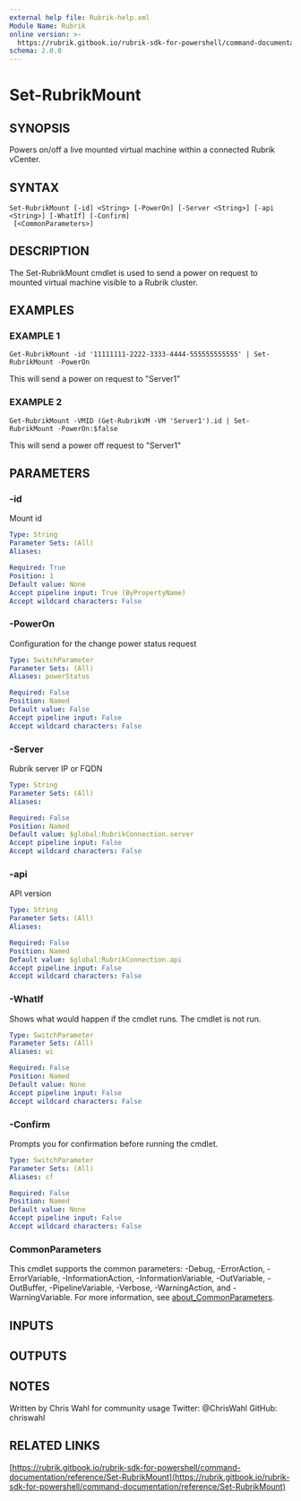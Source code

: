```yaml
---
external help file: Rubrik-help.xml
Module Name: Rubrik
online version: >-
  https://rubrik.gitbook.io/rubrik-sdk-for-powershell/command-documentation/reference/Set-RubrikMount
schema: 2.0.0
---
```


# Set-RubrikMount

## SYNOPSIS

Powers on/off a live mounted virtual machine within a connected Rubrik vCenter.

## SYNTAX

```text
Set-RubrikMount [-id] <String> [-PowerOn] [-Server <String>] [-api <String>] [-WhatIf] [-Confirm]
 [<CommonParameters>]
```

## DESCRIPTION

The Set-RubrikMount cmdlet is used to send a power on request to mounted virtual machine visible to a Rubrik cluster.

## EXAMPLES

### EXAMPLE 1

```text
Get-RubrikMount -id '11111111-2222-3333-4444-555555555555' | Set-RubrikMount -PowerOn
```

This will send a power on request to "Server1"

### EXAMPLE 2

```text
Get-RubrikMount -VMID (Get-RubrikVM -VM 'Server1').id | Set-RubrikMount -PowerOn:$false
```

This will send a power off request to "Server1"

## PARAMETERS

### -id

Mount id

```yaml
Type: String
Parameter Sets: (All)
Aliases:

Required: True
Position: 1
Default value: None
Accept pipeline input: True (ByPropertyName)
Accept wildcard characters: False
```

### -PowerOn

Configuration for the change power status request

```yaml
Type: SwitchParameter
Parameter Sets: (All)
Aliases: powerStatus

Required: False
Position: Named
Default value: False
Accept pipeline input: False
Accept wildcard characters: False
```

### -Server

Rubrik server IP or FQDN

```yaml
Type: String
Parameter Sets: (All)
Aliases:

Required: False
Position: Named
Default value: $global:RubrikConnection.server
Accept pipeline input: False
Accept wildcard characters: False
```

### -api

API version

```yaml
Type: String
Parameter Sets: (All)
Aliases:

Required: False
Position: Named
Default value: $global:RubrikConnection.api
Accept pipeline input: False
Accept wildcard characters: False
```

### -WhatIf

Shows what would happen if the cmdlet runs. The cmdlet is not run.

```yaml
Type: SwitchParameter
Parameter Sets: (All)
Aliases: wi

Required: False
Position: Named
Default value: None
Accept pipeline input: False
Accept wildcard characters: False
```

### -Confirm

Prompts you for confirmation before running the cmdlet.

```yaml
Type: SwitchParameter
Parameter Sets: (All)
Aliases: cf

Required: False
Position: Named
Default value: None
Accept pipeline input: False
Accept wildcard characters: False
```

### CommonParameters

This cmdlet supports the common parameters: -Debug, -ErrorAction, -ErrorVariable, -InformationAction, -InformationVariable, -OutVariable, -OutBuffer, -PipelineVariable, -Verbose, -WarningAction, and -WarningVariable. For more information, see [about\_CommonParameters](http://go.microsoft.com/fwlink/?LinkID=113216).

## INPUTS

## OUTPUTS

## NOTES

Written by Chris Wahl for community usage Twitter: @ChrisWahl GitHub: chriswahl

## RELATED LINKS

[https://rubrik.gitbook.io/rubrik-sdk-for-powershell/command-documentation/reference/Set-RubrikMount](https://rubrik.gitbook.io/rubrik-sdk-for-powershell/command-documentation/reference/Set-RubrikMount)

